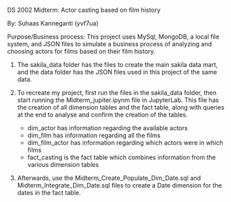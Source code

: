 DS 2002 Midterm: Actor casting based on film history

By: Suhaas Kanneganti (yvf7ua)

Purpose/Business process:
This project uses MySql, MongoDB, a local file system, and JSON files to simulate a business process of analyzing and choosing actors for films based on their film history.

1. The sakila_data folder has the files to create the main sakila data mart, and the data folder has the JSON files used in this project of the same data.

2. To recreate my project, first run the files in the sakila_data folder, then start running the Midterm_jupiter.ipynm file in JupyterLab. This file has the creation of all dimension tables and the fact table, along with queries at the end to analyse and confirm the creation of the tables.

      - dim_actor has information regarding the available actors
      - dim_film has information regarding all the films
      - dim_film_actor has information regarding which actors were in which films
      - fact_casting is the fact table which combines information from the various dimension tables

3. Afterwards, use the Midterm_Create_Populate_Dim_Date.sql and Midterm_Integrate_Dim_Date.sql files to create a Date dimension for the dates in the fact table.

